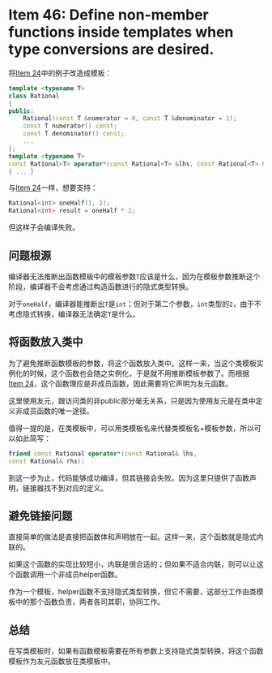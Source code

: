 # Item 46: Define non-member functions inside templates when type conversions are desired.

将[Item 24](../Item%2024)中的例子改造成模板：

```cpp
template <typename T>
class Rational
{
public:
    Rational(const T &numerator = 0, const T &denominator = 1);
    const T numerator() const;
    const T denominator() const;
    ...
};
template <typename T>
const Rational<T> operator*(const Rational<T> &lhs, const Rational<T> &rhs)
{ ... }
```

与[Item 24](../Item%2024)一样，想要支持：

```cpp
Rational<int> oneHalf(1, 2);
Rational<int> result = oneHalf * 2;
```

但这样子会编译失败。

## 问题根源

编译器无法推断出函数模板中的模板参数`T`应该是什么，因为在模板参数推断这个阶段，编译器不会考虑通过构造函数进行的隐式类型转换。

对于`oneHalf`，编译器能推断出`T`是`int`；但对于第二个参数，`int`类型的`2`，由于不考虑隐式转换，编译器无法确定`T`是什么。

## 将函数放入类中

为了避免推断函数模板的参数，将这个函数放入类中。这样一来，当这个类模板实例化的时候，这个函数也会随之实例化，于是就不用推断模板参数了。而根据[Item 24](../Item%2024)，这个函数理应是非成员函数，因此需要将它声明为友元函数。

这里使用友元，跟访问类的非public部分毫无关系，只是因为使用友元是在类中定义非成员函数的唯一途径。

值得一提的是，在类模板中，可以用类模板名来代替类模板名+模板参数，所以可以如此简写：

```cpp
friend const Rational operator*(const Rational& lhs,
const Rational& rhs);
```

到这一步为止，代码能够成功编译，但其链接会失败。因为这里只提供了函数声明，链接器找不到对应的定义。

## 避免链接问题

直接简单的做法是直接把函数体和声明放在一起。这样一来，这个函数就是隐式内联的。

如果这个函数的实现比较短小，内联是很合适的；但如果不适合内联，则可以让这个函数调用一个非成员helper函数。

作为一个模板，helper函数不支持隐式类型转换，但它不需要，这部分工作由类模板中的那个函数负责，两者各司其职，协同工作。

## 总结

在写类模板时，如果有函数模板需要在所有参数上支持隐式类型转换，将这个函数模板作为友元函数放在类模板中。
